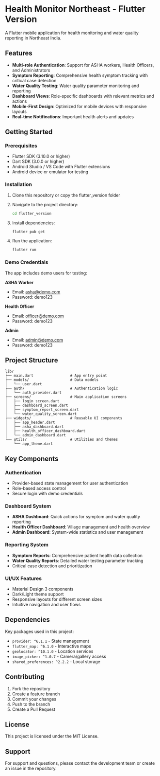 # Health Monitor Northeast - Flutter Version

A Flutter mobile application for health monitoring and water quality reporting in Northeast India.

## Features

- **Multi-role Authentication**: Support for ASHA workers, Health Officers, and Administrators
- **Symptom Reporting**: Comprehensive health symptom tracking with critical case detection
- **Water Quality Testing**: Water quality parameter monitoring and reporting
- **Dashboard Views**: Role-specific dashboards with relevant metrics and actions
- **Mobile-First Design**: Optimized for mobile devices with responsive layouts
- **Real-time Notifications**: Important health alerts and updates

## Getting Started

### Prerequisites

- Flutter SDK (3.10.0 or higher)
- Dart SDK (3.0.0 or higher)
- Android Studio / VS Code with Flutter extensions
- Android device or emulator for testing

### Installation

1. Clone this repository or copy the flutter_version folder
2. Navigate to the project directory:
   ```bash
   cd flutter_version
   ```

3. Install dependencies:
   ```bash
   flutter pub get
   ```

4. Run the application:
   ```bash
   flutter run
   ```

### Demo Credentials

The app includes demo users for testing:

**ASHA Worker**
- Email: asha@demo.com
- Password: demo123

**Health Officer**
- Email: officer@demo.com
- Password: demo123

**Admin**
- Email: admin@demo.com
- Password: demo123

## Project Structure

```
lib/
├── main.dart                 # App entry point
├── models/                   # Data models
│   └── user.dart
├── auth/                     # Authentication logic
│   └── auth_provider.dart
├── screens/                  # Main application screens
│   ├── login_screen.dart
│   ├── dashboard_screen.dart
│   ├── symptom_report_screen.dart
│   └── water_quality_screen.dart
├── widgets/                  # Reusable UI components
│   ├── app_header.dart
│   ├── asha_dashboard.dart
│   ├── health_officer_dashboard.dart
│   └── admin_dashboard.dart
└── utils/                    # Utilities and themes
    └── app_theme.dart
```

## Key Components

### Authentication
- Provider-based state management for user authentication
- Role-based access control
- Secure login with demo credentials

### Dashboard System
- **ASHA Dashboard**: Quick actions for symptom and water quality reporting
- **Health Officer Dashboard**: Village management and health overview
- **Admin Dashboard**: System-wide statistics and user management

### Reporting System
- **Symptom Reports**: Comprehensive patient health data collection
- **Water Quality Reports**: Detailed water testing parameter tracking
- Critical case detection and prioritization

### UI/UX Features
- Material Design 3 components
- Dark/Light theme support
- Responsive layouts for different screen sizes
- Intuitive navigation and user flows

## Dependencies

Key packages used in this project:

- `provider: ^6.1.1` - State management
- `flutter_map: ^6.1.0` - Interactive maps
- `geolocator: ^10.1.0` - Location services
- `image_picker: ^1.0.7` - Camera/gallery access
- `shared_preferences: ^2.2.2` - Local storage

## Contributing

1. Fork the repository
2. Create a feature branch
3. Commit your changes
4. Push to the branch
5. Create a Pull Request

## License

This project is licensed under the MIT License.

## Support

For support and questions, please contact the development team or create an issue in the repository.